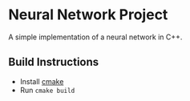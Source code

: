 # Neural Network Project

A simple implementation of a neural network in C++. 

## Build Instructions
- Install [cmake](https://cmake.org)
- Run `cmake build`